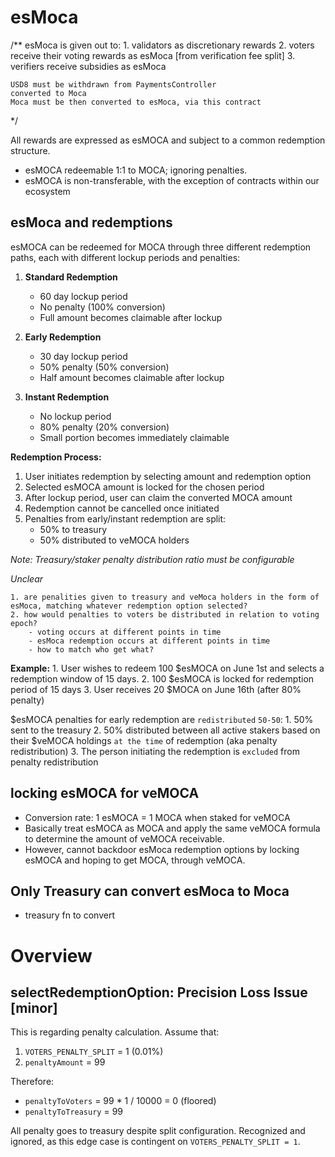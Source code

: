 # esMoca

/**
    esMoca is given out to:
    1. validators as discretionary rewards
    2. voters receive their voting rewards as esMoca [from verification fee split]
    3. verifiers receive subsidies as esMoca

    USD8 must be withdrawn from PaymentsController
    converted to Moca
    Moca must be then converted to esMoca, via this contract
 */

All rewards are expressed as esMOCA and subject to a common redemption structure.

- esMOCA redeemable 1:1 to MOCA; ignoring penalties.
- esMOCA is non-transferable, with the exception of contracts within our ecosystem

## esMoca and redemptions

esMOCA can be redeemed for MOCA through three different redemption paths, each with different lockup periods and penalties:

1. **Standard Redemption**
   - 60 day lockup period
   - No penalty (100% conversion)
   - Full amount becomes claimable after lockup

2. **Early Redemption**
   - 30 day lockup period
   - 50% penalty (50% conversion)
   - Half amount becomes claimable after lockup

3. **Instant Redemption**
   - No lockup period
   - 80% penalty (20% conversion)
   - Small portion becomes immediately claimable

**Redemption Process:**

1. User initiates redemption by selecting amount and redemption option
2. Selected esMOCA amount is locked for the chosen period
3. After lockup period, user can claim the converted MOCA amount
4. Redemption cannot be cancelled once initiated
5. Penalties from early/instant redemption are split:
   - 50% to treasury
   - 50% distributed to veMOCA holders

*Note: Treasury/staker penalty distribution ratio must be configurable*

*Unclear*

```smlj
1. are penalities given to treasury and veMoca holders in the form of esMoca, matching whatever redemption option selected?
2. how would penalties to voters be distributed in relation to voting epoch? 
    - voting occurs at different points in time
    - esMoca redemption occurs at different points in time
    - how to match who get what?
```

**Example:**
    1. User wishes to redeem 100 $esMOCA on June 1st and selects a redemption window of 15 days.
    2. 100 $esMOCA is locked for redemption period of 15 days
    3. User receives 20 $MOCA on June 16th (after 80% penalty)

$esMOCA penalties for early redemption are `redistributed` `50-50`:
    1. 50% sent to the treasury
    2. 50% distributed between all active stakers based on their $veMOCA holdings `at the time` of redemption (aka penalty redistribution)
    3. The person initiating the redemption is `excluded` from penalty redistribution

## locking esMOCA for veMOCA

- Conversion rate: 1 esMOCA = 1 MOCA when staked for veMOCA
- Basically treat esMOCA as MOCA and apply the same veMOCA formula to determine the amount of veMOCA receivable.
- However, cannot backdoor esMoca redemption options by locking esMOCA and hoping to get MOCA, through veMOCA.

## Only Treasury can convert esMoca to Moca

- treasury fn to convert


# Overview



## selectRedemptionOption: Precision Loss Issue [minor]

This is regarding penalty calculation. Assume that:

1. `VOTERS_PENALTY_SPLIT` = 1 (0.01%)
2. `penaltyAmount` = 99

Therefore: 
- `penaltyToVoters` = 99 * 1 / 10000 = 0 (floored)
- `penaltyToTreasury` = 99

All penalty goes to treasury despite split configuration.
Recognized and ignored, as this edge case is contingent on `VOTERS_PENALTY_SPLIT = 1`.
